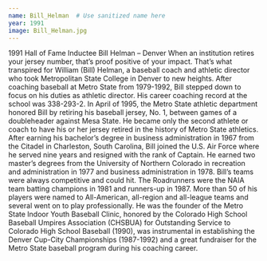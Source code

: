```yaml
---
name: Bill_Helman  # Use sanitized name here
year: 1991
image: Bill_Helman.jpg
---
```


1991 Hall of Fame Inductee Bill Helman – Denver
When an institution retires your jersey number, that’s proof positive of your impact.
That’s what transpired for William (Bill) Helman, a baseball coach and athletic director who took
Metropolitan State College in Denver to new heights.
After coaching baseball at Metro State from 1979-1992, Bill stepped down to focus on his duties as
athletic director. His career coaching record at the school was 338-293-2.
In April of 1995, the Metro State athletic department honored Bill by retiring his baseball jersey, No. 1,
between games of a doubleheader against Mesa State. He became only the second athlete or coach to
have his or her jersey retired in the history of Metro State athletics.
After earning his bachelor’s degree in business administration in 1967 from the Citadel in Charleston,
South Carolina, Bill joined the U.S. Air Force where he served nine years and resigned with the rank of
Captain. He earned two master’s degrees from the University of Northern Colorado in recreation and
administration in 1977 and business administration in 1978.
Bill’s teams were always competitive and could hit. The Roadrunners were the NAIA team batting
champions in 1981 and runners-up in 1987. More than 50 of his players were named to All-American,
all-region and all-league teams and several went on to play professionally.
He was the founder of the Metro State Indoor Youth Baseball Clinic, honored by the Colorado High
School Baseball Umpires Association (CHSBUA) for Outstanding Service to Colorado High School Baseball
(1990), was instrumental in establishing the Denver Cup-City Championships (1987-1992) and a great
fundraiser for the Metro State baseball program during his coaching career.